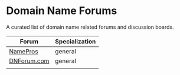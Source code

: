 # Domain Name Forums

A curated list of domain name related forums and discussion boards.

| Forum | Specialization |
|---|---|
| [NamePros](https://www.namepros.com/) | general |
| [DNForum.com](https://www.dnforum.com/) | general |
|  |  |

